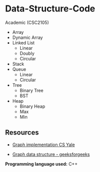 # Data-Structure-Code
Academic (CSC2105)

  - Array
  - Dynamic Array
  - Linked List
    - Linear
    - Doubly
    - Circular
  - Stack
  - Queue
    - Linear
    - Circular
  - Tree
    - Binary Tree
    - BST
  - Heap
    - Binary Heap
    - Max
    - Min

## Resources


  - [Graph implementation CS Yale](http://www.cs.yale.edu/homes/aspnes/pinewiki/C(2f)Graphs.html)

  - [Graph data structure - geeksforgeeks](http://www.geeksforgeeks.org/graph-and-its-representations/)


**Programming language used:** C++
